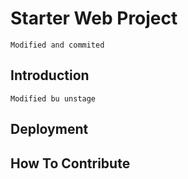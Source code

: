 # Starter Web Project
	Modified and commited
## Introduction
	Modified bu unstage
## Deployment

## How To Contribute